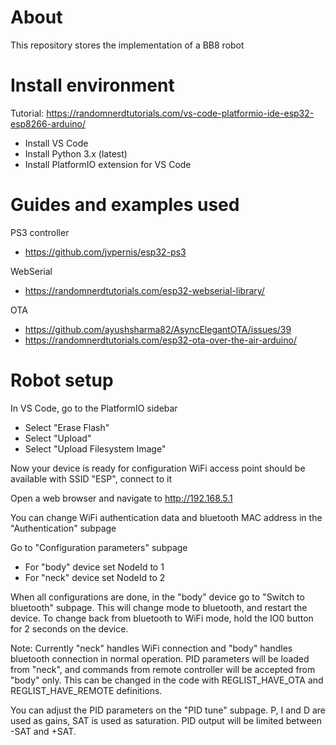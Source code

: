 # About
This repository stores the implementation of a BB8 robot

# Install environment
Tutorial: https://randomnerdtutorials.com/vs-code-platformio-ide-esp32-esp8266-arduino/
- Install VS Code
- Install Python 3.x (latest)
- Install PlatformIO extension for VS Code

# Guides and examples used
PS3 controller
- https://github.com/jvpernis/esp32-ps3

WebSerial
- https://randomnerdtutorials.com/esp32-webserial-library/

OTA
- https://github.com/ayushsharma82/AsyncElegantOTA/issues/39
- https://randomnerdtutorials.com/esp32-ota-over-the-air-arduino/

# Robot setup
In VS Code, go to the PlatformIO sidebar
- Select "Erase Flash"
- Select "Upload"
- Select "Upload Filesystem Image"

Now your device is ready for configuration
WiFi access point should be available with SSID "ESP", connect to it

Open a web browser and navigate to http://192.168.5.1

You can change WiFi authentication data and bluetooth MAC address in the "Authentication" subpage

Go to "Configuration parameters" subpage
- For "body" device set NodeId to 1
- For "neck" device set NodeId to 2

When all configurations are done, in the "body" device go to "Switch to bluetooth" subpage. This will change mode to bluetooth, and restart the device.
To change back from bluetooth to WiFi mode, hold the IO0 button for 2 seconds on the device.

Note:
Currently "neck" handles WiFi connection and "body" handles bluetooth connection in normal operation.
PID parameters will be loaded from "neck", and commands from remote controller will be accepted from "body" only.
This can be changed in the code with REGLIST_HAVE_OTA and REGLIST_HAVE_REMOTE definitions.


You can adjust the PID parameters on the "PID tune" subpage.
P, I and D are used as gains, SAT is used as saturation. PID output will be limited between -SAT and +SAT.

